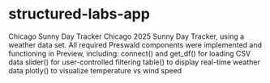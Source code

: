 # structured-labs-app
Chicago Sunny Day Tracker
Chicago 2025 Sunny Day Tracker, using a weather data set. 
All required Preswald components were implemented and functioning in Preview, including: connect() and get_df() for loading CSV data slider() for user-controlled filtering table() to display real-time weather data plotly() to visualize temperature vs wind speed
